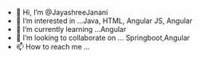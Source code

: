 - 👋 Hi, I’m @JayashreeJanani
- 👀 I’m interested in ...Java, HTML, Angular JS, Angular
- 🌱 I’m currently learning ...Angular
- 💞️ I’m looking to collaborate on ... Springboot,Angular
- 📫 How to reach me ...

<!---
JayashreeJanani/JayashreeJanani is a ✨ special ✨ repository because its `README.md` (this file) appears on your GitHub profile.
You can click the Preview link to take a look at your changes.
--->
